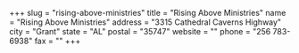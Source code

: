 +++
slug = "rising-above-ministries"
title = "Rising Above Ministries"
name = "Rising Above Ministries"
address = "3315 Cathedral Caverns Highway"
city = "Grant"
state = "AL"
postal = "35747"
website = ""
phone = "256 783-6938"
fax = ""
+++
